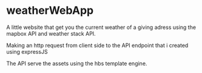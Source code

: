 # weatherWebApp

A little website that get you the current weather of a giving adress using the mapbox API and weather stack API.

Making an http request from client side to the API endpoint that i created using expressJS

The API serve the assets using the hbs template engine.

